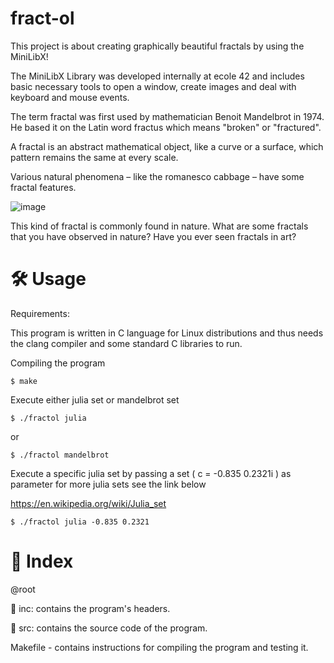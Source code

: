 # fract-ol
This project is about creating graphically beautiful fractals by using the MiniLibX!

The MiniLibX Library was developed internally at ecole 42 and includes basic necessary tools to open a window, create images
and deal with keyboard and mouse events.

The term fractal was first used by mathematician Benoit Mandelbrot in 1974. He based
it on the Latin word fractus which means "broken" or "fractured".

A fractal is an abstract mathematical object, like a curve or a surface, which pattern
remains the same at every scale.

Various natural phenomena – like the romanesco cabbage – have some fractal features.

![image](https://github.com/Simpli-Code/fract-ol/assets/74283859/a3765201-a2c5-4a07-95aa-5751f4e58c00)

This kind of fractal is commonly found in nature. What are some fractals that you have observed in nature? Have you ever seen fractals in art?

# 🛠️ Usage
Requirements:

This program is written in C language for Linux distributions and thus needs the clang compiler and some standard C libraries to run.

Compiling the program

```
$ make
```

Execute either julia set or mandelbrot set

```
$ ./fractol julia
```

or

```
$ ./fractol mandelbrot
```

Execute a specific julia set by passing a set ( c = -0.835 0.2321i ) as parameter for more julia sets see the link below

https://en.wikipedia.org/wiki/Julia_set

```
$ ./fractol julia -0.835 0.2321
```

# 📑 Index

@root

📁 inc: contains the program's headers.

📁 src: contains the source code of the program.

Makefile - contains instructions for compiling the program and testing it.

